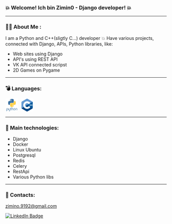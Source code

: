 ### :boom: Welcome! Ich bin Zimin0 - Django developer! :boom:


---


### :man_technologist: About Me :
I am a Python and C++(sligtly C...) developer
:boom: Have various projects, connected with Django, APIs, Python libraries, like:
* Web sites using Django
* API's using REST API
* VK API connected scripst
* 2D Games on Pygame



---

### :bomb: Languages:

<img src="https://raw.githubusercontent.com/devicons/devicon/1119b9f84c0290e0f0b38982099a2bd027a48bf1/icons/python/python-original-wordmark.svg" title="Python" alt="Python" width="40" height="40"/>&nbsp; <img src="https://raw.githubusercontent.com/devicons/devicon/1119b9f84c0290e0f0b38982099a2bd027a48bf1/icons/cplusplus/cplusplus-original.svg" title="Python" alt="Python" width="40" height="40"/>&nbsp;

---
### :floppy_disk: Main technologies:

* Django
* Docker 
* Linux Ubuntu 
* Postgresql 
* Redis
* Celery
* RestApi
* Various Python libs



---

### :speech_balloon: Contacts:
zimino.9192@gmail.com

<div id="badges">
  <a href="https://vk.com/zim1no">
     <img src="https://img.shields.io/badge/VK-blue?logo=VK&logoColor=white" alt="LinkedIn Badge"/>
  </a>
</div>
